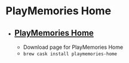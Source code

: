 # PlayMemories Home
- [PlayMemories Home](https://support.d-imaging.sony.co.jp/www/disoft/int/download/playmemories-home/mac/en/)
  -  
  - Download page for PlayMemories Home
  - `brew cask install playmemories-home`
